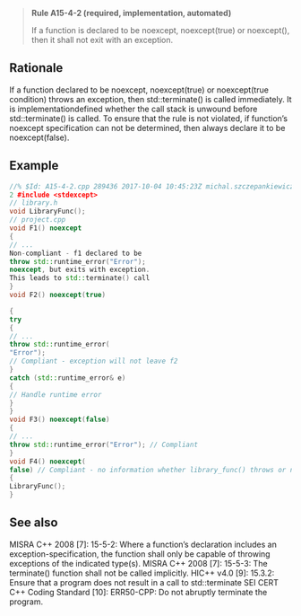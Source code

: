> **Rule A15-4-2 (required, implementation, automated)**
>
> If a function is declared to be noexcept, noexcept(true) or
> noexcept(<true condition>), then it shall not exit with an exception.

## Rationale

If a function declared to be noexcept, noexcept(true) or noexcept(true condition)
throws an exception, then std::terminate() is called immediately. It is implementationdefined whether the call stack is unwound before std::terminate() is called.
To ensure that the rule is not violated, if function’s noexcept specification can not be
determined, then always declare it to be noexcept(false).

## Example

```cpp
//% $Id: A15-4-2.cpp 289436 2017-10-04 10:45:23Z michal.szczepankiewicz $
2 #include <stdexcept>
// library.h
void LibraryFunc();
// project.cpp
void F1() noexcept
{
// ...
Non-compliant - f1 declared to be
throw std::runtime_error("Error");
noexcept, but exits with exception.
This leads to std::terminate() call
}
void F2() noexcept(true)

{
try
{
// ...
throw std::runtime_error(
"Error");
// Compliant - exception will not leave f2
}
catch (std::runtime_error& e)
{
// Handle runtime error
}
}
void F3() noexcept(false)
{
// ...
throw std::runtime_error("Error"); // Compliant
}
void F4() noexcept(
false) // Compliant - no information whether library_func() throws or not
{
LibraryFunc();
}

```

## See also

MISRA C++ 2008 [7]: 15-5-2: Where a function’s declaration includes an
exception-specification, the function shall only be capable of throwing
exceptions of the indicated type(s).
MISRA C++ 2008 [7]: 15-5-3: The terminate() function shall not be called
implicitly.
HIC++ v4.0 [9]: 15.3.2: Ensure that a program does not result in a call to
std::terminate
SEI CERT C++ Coding Standard [10]: ERR50-CPP: Do not abruptly terminate
the program.
